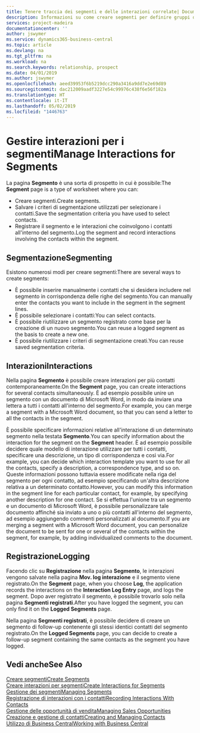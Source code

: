 ```yaml
---
title: Tenere traccia dei segmenti e delle interazioni correlate| Documenti Microsoft
description: Informazioni su come creare segmenti per definire gruppi di contatti e specificare delle interazioni per i segmenti.
services: project-madeira
documentationcenter: ''
author: jswymer
ms.service: dynamics365-business-central
ms.topic: article
ms.devlang: na
ms.tgt_pltfrm: na
ms.workload: na
ms.search.keywords: relationship, prospect
ms.date: 04/01/2019
ms.author: jswymer
ms.openlocfilehash: aeed39953f6b5219dcc290a3416a9dd7e2e69d89
ms.sourcegitcommit: dac212009aadf3227e54c99976c438f6e56f182a
ms.translationtype: HT
ms.contentlocale: it-IT
ms.lasthandoff: 05/02/2019
ms.locfileid: "1446763"
---
```

# <a name="manage-interactions-for-segments"></a><span data-ttu-id="f060a-103">Gestire interazioni per i segmenti</span><span class="sxs-lookup"><span data-stu-id="f060a-103">Manage Interactions for Segments</span></span>
<span data-ttu-id="f060a-104">La pagina **Segmento** è una sorta di prospetto in cui è possibile:</span><span class="sxs-lookup"><span data-stu-id="f060a-104">The **Segment** page is a type of worksheet where you can:</span></span>

* <span data-ttu-id="f060a-105">Creare segmenti.</span><span class="sxs-lookup"><span data-stu-id="f060a-105">Create segments.</span></span>
* <span data-ttu-id="f060a-106">Salvare i criteri di segmentazione utilizzati per selezionare i contatti.</span><span class="sxs-lookup"><span data-stu-id="f060a-106">Save the segmentation criteria you have used to select contacts.</span></span>
* <span data-ttu-id="f060a-107">Registrare il segmento e le interazioni che coinvolgono i contatti all'interno del segmento.</span><span class="sxs-lookup"><span data-stu-id="f060a-107">Log the segment and record interactions involving the contacts within the segment.</span></span>

## <a name="segmenting"></a><span data-ttu-id="f060a-108">Segmentazione</span><span class="sxs-lookup"><span data-stu-id="f060a-108">Segmenting</span></span>
<span data-ttu-id="f060a-109">Esistono numerosi modi per creare segmenti:</span><span class="sxs-lookup"><span data-stu-id="f060a-109">There are several ways to create segments:</span></span>

* <span data-ttu-id="f060a-110">È possibile inserire manualmente i contatti che si desidera includere nel segmento in corrispondenza delle righe del segmento.</span><span class="sxs-lookup"><span data-stu-id="f060a-110">You can manually enter the contacts you want to include in the segment in the segment lines.</span></span>
* <span data-ttu-id="f060a-111">È possibile selezionare i contatti:</span><span class="sxs-lookup"><span data-stu-id="f060a-111">You can select contacts.</span></span>
* <span data-ttu-id="f060a-112">È possibile riutilizzare un segmento registrato come base per la creazione di un nuovo segmento.</span><span class="sxs-lookup"><span data-stu-id="f060a-112">You can reuse a logged segment as the basis to create a new one.</span></span>
* <span data-ttu-id="f060a-113">È possibile riutilizzare i criteri di segmentazione creati.</span><span class="sxs-lookup"><span data-stu-id="f060a-113">You can reuse saved segmentation criteria.</span></span>

## <a name="interactions"></a><span data-ttu-id="f060a-114">Interazioni</span><span class="sxs-lookup"><span data-stu-id="f060a-114">Interactions</span></span>
<span data-ttu-id="f060a-115">Nella pagina **Segmento** è possibile creare interazioni per più contatti contemporaneamente.</span><span class="sxs-lookup"><span data-stu-id="f060a-115">On the **Segment** page, you can create interactions for several contacts simultaneously.</span></span> <span data-ttu-id="f060a-116">È ad esempio possibile unire un segmento con un documento di Microsoft Word, in modo da inviare una lettera a tutti i contatti all'interno del segmento.</span><span class="sxs-lookup"><span data-stu-id="f060a-116">For example, you can merge a segment with a Microsoft Word document, so that you can send a letter to all the contacts in the segment.</span></span>

<span data-ttu-id="f060a-117">È possibile specificare informazioni relative all'interazione di un determinato segmento nella testata **Segmento**.</span><span class="sxs-lookup"><span data-stu-id="f060a-117">You can specify information about the interaction for the segment on the **Segment** header.</span></span> <span data-ttu-id="f060a-118">È ad esempio possibile decidere quale modello di interazione utilizzare per tutti i contatti, specificare una descrizione, un tipo di corrispondenza e così via.</span><span class="sxs-lookup"><span data-stu-id="f060a-118">For example, you can decide which interaction template you want to use for all the contacts, specify a description, a correspondence type, and so on.</span></span> <span data-ttu-id="f060a-119">Queste informazioni possono tuttavia essere modificate nella riga del segmento per ogni contatto, ad esempio specificando un'altra descrizione relativa a un determinato contatto.</span><span class="sxs-lookup"><span data-stu-id="f060a-119">However, you can modify this information in the segment line for each particular contact, for example, by specifying another description for one contact.</span></span> <span data-ttu-id="f060a-120">Se si effettua l'unione tra un segmento e un documento di Microsoft Word, è possibile personalizzare tale documento affinché sia inviato a uno o più contatti all'interno del segmento, ad esempio aggiungendo commenti personalizzati al documento.</span><span class="sxs-lookup"><span data-stu-id="f060a-120">If you are merging a segment with a Microsoft Word document, you can personalize the document to be sent for one or several of the contacts within the segment, for example, by adding individualized comments to the document.</span></span>

## <a name="logging"></a><span data-ttu-id="f060a-121">Registrazione</span><span class="sxs-lookup"><span data-stu-id="f060a-121">Logging</span></span>
<span data-ttu-id="f060a-122">Facendo clic su **Registrazione** nella pagina **Segmento**, le interazioni vengono salvate nella pagina **Mov. log interazione** e il segmento viene registrato.</span><span class="sxs-lookup"><span data-stu-id="f060a-122">On the **Segment** page, when you choose **Log**, the application records the interactions on the **Interaction Log Entry** page, and logs the segment.</span></span> <span data-ttu-id="f060a-123">Dopo aver registrato il segmento, è possibile trovarlo solo nella pagina **Segmenti registrati**.</span><span class="sxs-lookup"><span data-stu-id="f060a-123">After you have logged the segment, you can only find it on the **Logged Segments** page.</span></span>

<span data-ttu-id="f060a-124">Nella pagina **Segmenti registrati**, è possibile decidere di creare un segmento di follow-up contenente gli stessi identici contatti del segmento registrato.</span><span class="sxs-lookup"><span data-stu-id="f060a-124">On the **Logged Segments** page, you can decide to create a follow-up segment containing the same contacts as the segment you have logged.</span></span>

## <a name="see-also"></a><span data-ttu-id="f060a-125">Vedi anche</span><span class="sxs-lookup"><span data-stu-id="f060a-125">See Also</span></span>
[<span data-ttu-id="f060a-126">Creare segmenti</span><span class="sxs-lookup"><span data-stu-id="f060a-126">Create Segments</span></span>](marketing-how-create-segment.md)  
[<span data-ttu-id="f060a-127">Creare interazioni per segmenti</span><span class="sxs-lookup"><span data-stu-id="f060a-127">Create Interactions for Segments</span></span>](marketing-how-create-interactions.md)  
[<span data-ttu-id="f060a-128">Gestione dei segmenti</span><span class="sxs-lookup"><span data-stu-id="f060a-128">Managing Segments</span></span>](marketing-segments.md)  
[<span data-ttu-id="f060a-129">Registrazione di interazioni con i contatti</span><span class="sxs-lookup"><span data-stu-id="f060a-129">Recording Interactions With Contacts</span></span>](marketing-interactions.md)  
[<span data-ttu-id="f060a-130">Gestione delle opportunità di vendita</span><span class="sxs-lookup"><span data-stu-id="f060a-130">Managing Sales Opportunities</span></span>](marketing-manage-sales-opportunities.md)  
[<span data-ttu-id="f060a-131">Creazione e gestione di contatti</span><span class="sxs-lookup"><span data-stu-id="f060a-131">Creating and Managing Contacts</span></span>](marketing-contacts.md)  
[<span data-ttu-id="f060a-132">Utilizzo di Business Central</span><span class="sxs-lookup"><span data-stu-id="f060a-132">Working with Business Central</span></span>](ui-work-product.md)
